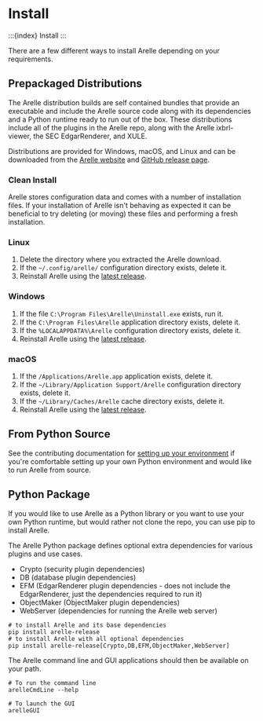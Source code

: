 # Install

:::{index} Install
:::

There are a few different ways to install Arelle depending on your requirements.

## Prepackaged Distributions

The Arelle distribution builds are self contained bundles that provide an executable
and include the Arelle source code along with its dependencies and a Python runtime
ready to run out of the box. These distributions include all of the plugins in the
Arelle repo, along with the Arelle ixbrl-viewer, the SEC EdgarRenderer, and XULE.

Distributions are provided for Windows, macOS, and Linux and can be downloaded from
the [Arelle website][arelle-download-page] and [GitHub release page][github-latest-release].

[arelle-download-page]: https://arelle.org/arelle/pub/
[github-latest-release]: https://github.com/Arelle/Arelle/releases/latest

### Clean Install

Arelle stores configuration data and comes with a number of installation files.
If your installation of Arelle isn't behaving as expected it can be beneficial to
try deleting (or moving) these files and performing a fresh installation.

### Linux

1. Delete the directory where you extracted the Arelle download.
2. If the `~/.config/arelle/` configuration directory exists, delete it.
3. Reinstall Arelle using the [latest release](#prepackaged-distributions).

### Windows

1. If the file `C:\Program Files\Arelle\Uninstall.exe` exists, run it.
2. If the `C:\Program Files\Arelle` application directory exists, delete it.
3. If the `%LOCALAPPDATA%\Arelle` configuration directory exists, delete it.
4. Reinstall Arelle using the [latest release](#prepackaged-distributions).

### macOS

1. If the `/Applications/Arelle.app` application exists, delete it.
2. If the `~/Library/Application Support/Arelle` configuration directory exists,
   delete it.
3. If the `~/Library/Caches/Arelle` cache directory exists, delete it.
4. Reinstall Arelle using the [latest release](#prepackaged-distributions).

## From Python Source

See the contributing documentation for [setting up your environment][setting-up-your-environment]
if you're comfortable setting up your own Python environment and would like to run
Arelle from source.

[setting-up-your-environment]: project:contributing.md#setting-up-your-environment

## Python Package

If you would like to use Arelle as a Python library or you want to use your own
Python runtime, but would rather not clone the repo, you can use pip to install Arelle.

The Arelle Python package defines optional extra dependencies for various plugins
and use cases.

- Crypto (security plugin dependencies)
- DB (database plugin dependencies)
- EFM (EdgarRenderer plugin dependencies - does not include the EdgarRenderer,
  just the dependencies required to run it)
- ObjectMaker (ObjectMaker plugin dependencies)
- WebServer (dependencies for running the Arelle web server)

```shell
# to install Arelle and its base dependencies
pip install arelle-release
# to install Arelle with all optional dependencies
pip install arelle-release[Crypto,DB,EFM,ObjectMaker,WebServer]
```

The Arelle command line and GUI applications should then be available on your path.

```shell
# To run the command line
arelleCmdLine --help

# To launch the GUI
arelleGUI
```
